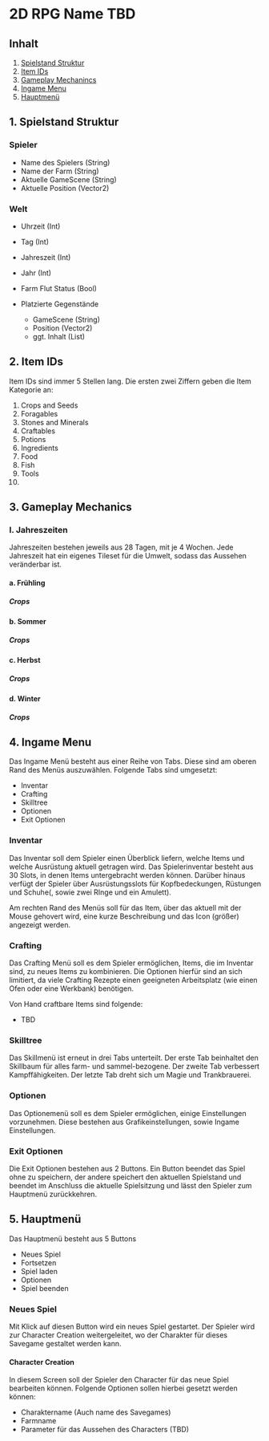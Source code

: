 # 2D RPG Name TBD

## Inhalt
1. [Spielstand Struktur](#1-spielstand-struktur)
2. [Item IDs](#2-item-ids)
3. [Gameplay Mechanincs](#3-gameplay-mechanics)
4. [Ingame Menu](#4-ingame-menu)
5. [Hauptmenü](#5-hauptmenü)

## 1. Spielstand Struktur

### Spieler
- Name des Spielers (String)
- Name der Farm (String)
- Aktuelle GameScene (String)
- Aktuelle Position (Vector2)

### Welt
- Uhrzeit (Int)
- Tag (Int)
- Jahreszeit (Int)
- Jahr (Int)

- Farm Flut Status (Bool)
- Platzierte Gegenstände
    - GameScene (String)
    - Position (Vector2)
    - ggt. Inhalt (List)


## 2. Item IDs
Item IDs sind immer 5 Stellen lang.
Die ersten zwei Ziffern geben die Item Kategorie an:

01. Crops and Seeds
02. Foragables
03. Stones and Minerals
04. Craftables
05. Potions
06. Ingredients
07. Food
08. Fish
09. Tools
10. 

## 3. Gameplay Mechanics

### I. Jahreszeiten

Jahreszeiten bestehen jeweils aus 28 Tagen, mit je 4 Wochen. Jede Jahreszeit hat ein eigenes Tileset für die Umwelt, sodass das Aussehen veränderbar ist.

#### a. Frühling

##### Crops

#### b. Sommer

##### Crops

#### c. Herbst

##### Crops

#### d. Winter

##### Crops

## 4. Ingame Menu

Das Ingame Menü besteht aus einer Reihe von Tabs.
Diese sind am oberen Rand des Menüs auszuwählen.
Folgende Tabs sind umgesetzt:
* Inventar
* Crafting
* Skilltree
* Optionen
* Exit Optionen

### Inventar

Das Inventar soll dem Spieler einen Überblick liefern, welche Items und welche Ausrüstung aktuell getragen wird. Das Spielerinventar besteht aus 30 Slots, in denen Items untergebracht werden können. Darüber hinaus verfügt der Spieler über Ausrüstungsslots für Kopfbedeckungen, Rüstungen und Schuhe(, sowie zwei RInge und ein Amulett).

Am rechten Rand des Menüs soll für das Item, über das aktuell mit der Mouse gehovert wird, eine kurze Beschreibung und das Icon (größer) angezeigt werden.

### Crafting

Das Crafting Menü soll es dem Spieler ermöglichen, Items, die im Inventar sind, zu neues Items zu kombinieren. Die Optionen hierfür sind an sich limitiert, da viele Crafting Rezepte einen geeigneten Arbeitsplatz (wie einen Ofen oder eine Werkbank) benötigen.

Von Hand craftbare Items sind folgende:

* TBD

### Skilltree

Das Skillmenü ist erneut in drei Tabs unterteilt. Der erste Tab beinhaltet den Skillbaum für alles farm- und sammel-bezogene. Der zweite Tab verbessert Kampffähigkeiten. Der letzte Tab dreht sich um Magie und Trankbrauerei.

### Optionen

Das Optionemenü soll es dem Spieler ermöglichen, einige Einstellungen vorzunehmen. Diese bestehen aus Grafikeinstellungen, sowie Ingame Einstellungen.

### Exit Optionen

Die Exit Optionen bestehen aus 2 Buttons. Ein Button beendet das Spiel ohne zu speichern, der andere speichert den aktuellen Spielstand und beendet im Anschluss die aktuelle Spielsitzung und lässt den Spieler zum Hauptmenü zurückkehren.

## 5. Hauptmenü

Das Hauptmenü besteht aus 5 Buttons

* Neues Spiel
* Fortsetzen
* Spiel laden
* Optionen
* Spiel beenden

### Neues Spiel

Mit Klick auf diesen Button wird ein neues Spiel gestartet. Der Spieler wird zur Character Creation weitergeleitet, wo der Charakter für dieses Savegame gestaltet werden kann.

#### Character Creation

In diesem Screen soll der Spieler den Character für das neue Spiel bearbeiten können.
Folgende Optionen sollen hierbei gesetzt werden können:
* Charaktername (Auch name des Savegames)
* Farmname
* Parameter für das Aussehen des Characters (TBD)

